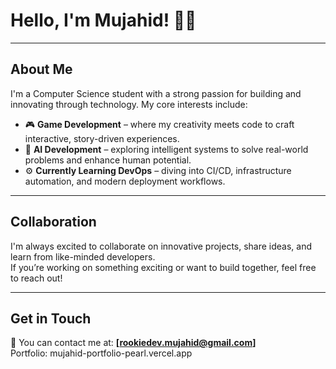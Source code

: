 # Hello, I'm Mujahid! 👨‍💻

---

## About Me

I'm a Computer Science student with a strong passion for building and innovating through technology. My core interests include:

- 🎮 **Game Development** – where my creativity meets code to craft interactive, story-driven experiences.
- 🤖 **AI Development** – exploring intelligent systems to solve real-world problems and enhance human potential.
- ⚙️ **Currently Learning DevOps** – diving into CI/CD, infrastructure automation, and modern deployment workflows.

---

## Collaboration

I'm always excited to collaborate on innovative projects, share ideas, and learn from like-minded developers.  
If you’re working on something exciting or want to build together, feel free to reach out!

---
 
## Get in Touch

📧 You can contact me at: **[rookiedev.mujahid@gmail.com]**  
Portfolio: mujahid-portfolio-pearl.vercel.app
